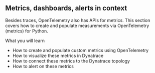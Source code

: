 ## Metrics, dashboards, alerts in context

Besides traces, OpenTelemetry also has APIs for metrics. This section covers how to create and populate measurements via OpenTelemetry (metrics) for Python.

What you will learn
- How to create and populate custom metrics using OpenTelemetry
- How to visualize these metrics in Dynatrace
- How to connect these metrics to the Dynatrace topology
- How to alert on these metrics 